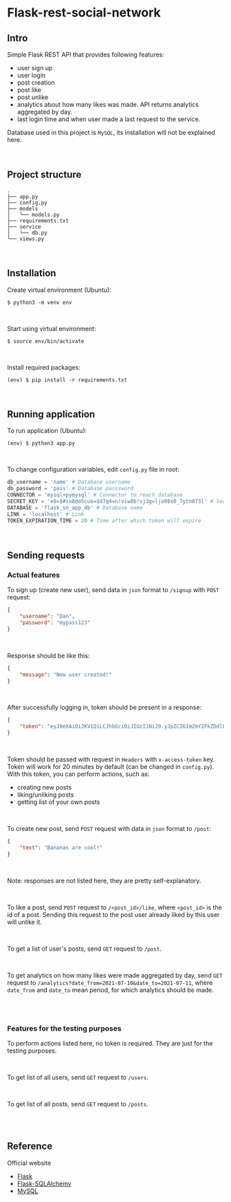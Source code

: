 # Flask-rest-social-network

## Intro

Simple Flask REST API that provides following features:
- user sign up
- user login
- post creation
- post like
- post unlike
- analytics about how many likes was made. API returns analytics aggregated by day.
- last login time and when user made a last request to the service.

Database used in this project is ```MySQL```, its installation will not be explained here.

<br>

## Project structure

```
.
├── app.py
├── config.py
├── models
│   └── models.py
├── requirements.txt
├── service
│   └── db.py
└── views.py
```

<br>

## Installation

Create virtual environment (Ubuntu):
```shell
$ python3 -m venv env
```
<br>

Start using virtual environment:

```shell
$ source env/bin/activate
```
<br>

Install required packages:

```shell
(env) $ pip install -r requirements.txt
```
<br>

## Running application

To run application (Ubuntu):
```shell
(env) $ python3 app.py
```
<br>

To change configuration variables, edit ```config.py``` file in root:
```python
db_username = 'name' # Database username
db_password = 'pass' # Database passsword
CONNECTOR = 'mysql+pymysql' # Connector to reach database
SECRET_KEY = 'e8=$#io8@o5cuo=$d7q4=n!viw8b!sj3g=ljo08s0_7ytn073l' # Secret key
DATABASE = 'flask_sn_app_db' # Database name
LINK = 'localhost' # Link
TOKEN_EXPIRATION_TIME = 20 # Time after which token will expire
```
<br>

## Sending requests

### Actual features

To sign up (create new user), send data in ```json``` format to ```/signup``` with ```POST``` request:
```json
{
    "username": "Dan",
    "password": "mypass123"
}
```

<br>

Response should be like this:
```json
{
    "message": "New user created!"
}
```

<br>

After successfully logging in, token should be present in a response:
```json
{
    "token": "eyJ0eXAiOiJKV1QiLCJhbGciOiJIUzI1NiJ9.yJpZCI6ImZmY2FkZDdlLTkwMDctNGE5MC1iMjc5LTY4MDk0MGZlNzVhNSIsImV4cCI6MTYyNTg1MzQyMX0.XWZBFNPVsfALz0JGg22keNJAWwABMJBjRFkeiaciw7s"
}
```

<br>

Token should be passed with request in ```Headers``` with ```x-access-token``` key.
Token will work for 20 minutes by default (can be changed in ```config.py```).
With this token, you can perform actions, such as:

- creating new posts
- liking/unliking posts
- getting list of your own posts

<br>

To create new post, send ```POST``` request with data in ```json``` format to ```/post```:
```json
{
    "text": "Bananas are cool!"
}
```

<br>

Note: responses are not listed here, they are pretty self-explanatory.

<br>

To like a post, send ```POST``` request to ```/<post_id>/like```, where ```<post_id>``` is the id of a post.
Sending this request to the post user already liked by this user will unlike it.

<br>

To get a list of user's posts, send ```GET``` request to ```/post```.

<br>

To get analytics on how many likes were made aggregated by day, send ```GET``` request to ```/analytics?date_from=2021-07-10&date_to=2021-07-11```, where ```date_from``` and ```date_to``` mean period, for which analytics should be made.

<br>
<br>

### Features for the testing purposes

To perform actions listed here, no token is required. They are just for the testing purposes.

<br>

To get list of all users, send ```GET``` request to ```/users```.

<br>

To get list of all posts, send ```GET``` request to ```/posts```.

<br>
<br>

## Reference

Official website
- [Flask](https://flask.palletsprojects.com)
- [Flask-SQLAlchemy](https://flask-sqlalchemy.palletsprojects.com)
- [MySQL](https://www.mysql.com/)
